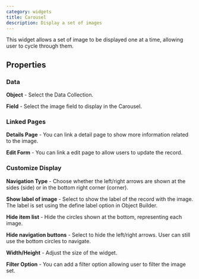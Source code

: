 ```yaml
---
category: widgets
title: Carousel
description: Display a set of images
---
```

This widget allows a set of image to be displayed one at a time, allowing user to cycle through them.

## Properties

### Data

**Object** - Select the Data Collection.

**Field** - Select the image field to display in the Carousel.

### Linked Pages

**Details Page** - You can link a detail page to show more information related to the image.

**Edit Form** - You can link a edit page to allow users to update the record.

### Customize Display

**Navigation Type** - Choose whether the left/right arrows are shown at the sides (side) or in the bottom right corner (corner).

**Show label of image** - Select to show the label of the record with the image. The label is set using the define label option in Object Builder.

**Hide item list** - Hide the circles shown at the bottom, representing each image.

**Hide navigation buttons** - Select to hide the left/right arrows. User can still use the bottom circles to navigate.

**Width/Height** - Adjust the size of the widget.

**Filter Option** - You can add a filter option allowing user to filter the image set.
